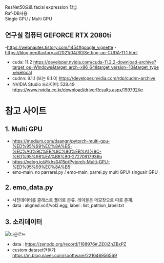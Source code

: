 ResNet50으로 facial expression 학습  
Raf-DB사용  
Single GPU / Multi GPU  

## 연구실 컴퓨터 GEFORCE RTX 2080ti
-https://webnautes.tistory.com/1454#google_vignette
-https://blog.nerdfactory.ai/2021/04/30/Setting-up-CUDA-11.1.html
- cuda: 11.2  https://developer.nvidia.com/cuda-11.2.2-download-archive?target_os=Windows&target_arch=x86_64&target_version=10&target_type=exelocal
- cudnn: 8.1.1 (또는 8.1.0)  https://developer.nvidia.com/rdp/cudnn-archive
- NVIDIA Studio 드라이버: 528.49  https://www.nvidia.co.kr/download/driverResults.aspx/199792/kr

# 참고 사이트
## 1. Multi GPU 
- https://medium.com/daangn/pytorch-multi-gpu-%ED%95%99%EC%8A%B5-%EC%A0%9C%EB%8C%80%EB%A1%9C-%ED%95%98%EA%B8%B0-27270617936b  
- https://velog.io/@khs0415p/Pytorch-Multi-GPU-%ED%95%99%EC%8A%B5  
- emo-main_no parrarel.py / emo-main_parrel.py multi GPU/ singualr GPU

## 2. emo_data.py  
- 사진데이터를 클래스로 폴더로 분류. 레이블은 메모장으로 따로 존재.  
- data : aligned.vol1/vol2.egg, label : list_patition_label.txt
  
## 3. 소리데이터  
![다운로드](https://user-images.githubusercontent.com/59861622/235306897-d06588e0-147b-4f66-8550-26eb5361d0ce.png)  
- data : https://zenodo.org/record/1188976#.ZE0iZnZBxPZ
- custom dataset만들기: https://m.blog.naver.com/sooftware/221646956569

